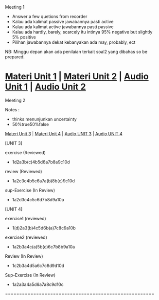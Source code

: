 Meeting 1 
- Answer a few quetions from recorder
- Kalau ada kalimat passive jawabannya pasti active
- Kalau ada kalimat active jawabannya pasti passive
- Kalau ada hardly, barely, scarcely itu intinya 95% negative but slightly 5% positive
- Pilihan jawabannya dekat kebanyakan ada may, probably, ect
    
NB: Minggu depan akan ada penilaian terkait soal2 yang dibahas so be prepared.
   
[Materi Unit 1](https://drive.google.com/file/d/1kiraYa57oZI74LyXhyBxNNdd-lJuRFse/view) | [Materi Unit 2](https://drive.google.com/file/d/1ydUneP05I7co21jlWrznx_-C8pOxl0qR/view) | [Audio Unit 1](https://drive.google.com/drive/folders/1B-rXVmz58c3FbZ-WoR6w3vsvPwPRwrJN?usp=sharing) | [Audio  Unit 2](https://drive.google.com/drive/folders/1pD-b3GRmrGQ5X1qfaoV0dGMPW9mwFzVI?usp=sharing)
=====================================================

Meeting 2

Notes :
- thinks menunjunkan uncertainty
- 50%true50%false

[Materi Unit 3](https://drive.google.com/file/d/1srgJr-miD16HWeqamcFyseEXMZwcpGFA/view) | [Materi Unit 4](https://drive.google.com/file/d/1504hhLAUisbQxTEWlObf2UfJRKn8JEbS/view) | [Audio  UNIT 3](https://drive.google.com/drive/folders/13sd5IuP-xg1FcNBuy0Xia72wGW4dv_HX?usp=sharing) | [Audio UNIT 4](https://drive.google.com/drive/folders/1Y7kbNi3v7qeFCPzu5Xy3y-IOIb3NeXUJ?usp=sharing)

 [UNIT 3]
 
exercise (Reviewed)
- 1d2a3b(c)4b5d6a7b8a9c10d

review (Reviewed)
- 1a2c3c4b5c6a7a(b)8b(c)9c10d

sup-Exercise (In Review)
- 1a2d3c4c5c6d7b8d9a10a 

[UNIT 4]

exercise1 (reviewed)
- 1(d)2a3(b)4c5d6b(a)7c8c9a10b

exercise2 (reviewed)
- 1a2b3a4c(a)5b(c)6c7b8b9a10a

Review (In Review)
- 1c2b3a4d5a6c7c8d9d10d

Sup-Exercise (In Review)
- 1a2a3a4a5d6a7a8c9d10c

=====================================================

